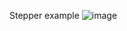 Stepper example
![image](https://user-images.githubusercontent.com/57710228/147240993-85c6cf35-8742-4c6a-83e2-ea90b7cf2ebb.png)
